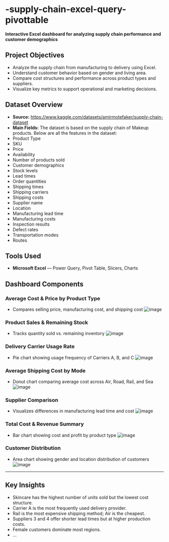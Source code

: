 # -supply-chain-excel-query-pivottable
 **Interactive Excel dashboard for analyzing supply chain performance and customer demographics**
 
## Project Objectives

- Analyze the supply chain from manufacturing to delivery using Excel.
- Understand customer behavior based on gender and living area.
- Compare cost structures and performance across product types and suppliers.
- Visualize key metrics to support operational and marketing decisions.

## Dataset Overview

- **Source:** https://www.kaggle.com/datasets/amirmotefaker/supply-chain-dataset
- **Main Fields:** The dataset is based on the supply chain of Makeup products. Below are all the features in the dataset:
- Product Type
- SKU
- Price
- Availability
- Number of products sold
- Customer demographics
- Stock levels
- Lead times
- Order quantities
- Shipping times
- Shipping carriers
- Shipping costs
- Supplier name
- Location
- Manufacturing lead time
- Manufacturing costs
- Inspection results
- Defect rates
- Transportation modes
- Routes
## Tools Used

- **Microsoft Excel** — Power Query, Pivot Table, Slicers, Charts  

## Dashboard Components

### Average Cost & Price by Product Type  
- Compares selling price, manufacturing cost, and shipping cost
![image](https://github.com/user-attachments/assets/b300d4a2-493c-47d5-abce-aa5b665f74a1)

### Product Sales & Remaining Stock  
- Tracks quantity sold vs. remaining inventory
![image](https://github.com/user-attachments/assets/7148677c-5803-4ccd-bf1a-c227a607d90f)

### Delivery Carrier Usage Rate  
- Pie chart showing usage frequency of Carriers A, B, and C
![image](https://github.com/user-attachments/assets/1c900129-23e5-4448-b40b-63b0ee8d35a0)


### Average Shipping Cost by Mode  
- Donut chart comparing average cost across Air, Road, Rail, and Sea
![image](https://github.com/user-attachments/assets/bec2aa62-c5ef-48b4-8a0f-b17149d5b2da)

### Supplier Comparison  
- Visualizes differences in manufacturing lead time and cost
![image](https://github.com/user-attachments/assets/6ffac38e-4465-4133-839f-30d7678dbe1f)


### Total Cost & Revenue Summary  
- Bar chart showing cost and profit by product type
![image](https://github.com/user-attachments/assets/248386fa-e44b-408d-b348-91b3eb5281e2)


### Customer Distribution  
- Area chart showing gender and location distribution of customers
![image](https://github.com/user-attachments/assets/167b661f-3cd2-4c3a-b24a-095f63e0db0d)

---

## Key Insights

- Skincare has the highest number of units sold but the lowest cost structure.
- Carrier A is the most frequently used delivery provider.
- Rail is the most expensive shipping method; Air is the cheapest.
- Suppliers 3 and 4 offer shorter lead times but at higher production costs.
- Female customers dominate most regions.
- ...
